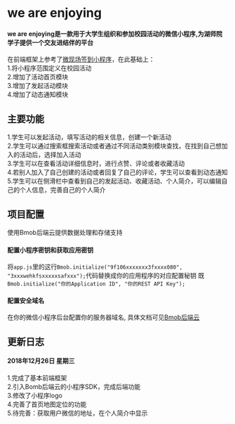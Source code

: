 # we are enjoying
#### we are enjoying是一款用于大学生组织和参加校园活动的微信小程序,为湖师院学子提供一个交友进结伴的平台<br>
在前端框架上参考了[微现场签到小程序](http://www.pc6.com/xcx/627393.html)，在此基础上：<br>
1.将小程序范围定义在校园活动<br>
2.增加了活动首页模块<br>
3.增加了发起活动模块<br>
4.增加了动态通知模块<br>

## 主要功能
1.学生可以发起活动，填写活动的相关信息，创建一个新活动<br>
2.学生可以通过搜索框搜索活动或者通过不同活动类别模块查找，在找到自己想加入的活动后，选择加入活动<br>
3.学生可以在查看活动详细信息时，进行点赞、评论或者收藏活动<br>
4.若别人加入了自己创建的活动或者回复了自己的评论，学生可以查看到动态通知<br>
5.学生可以在侧滑栏中查看到自己的发起活动、收藏活动、个人简介，可以编辑自己的个人信息，完善自己的个人简介 <br>

## 项目配置
使用Bmob后端云提供数据处理和存储支持<br>
#### 配置小程序密钥和获取应用密钥
将`app.js`里的这行`Bmob.initialize("9f106xxxxxxx3fxxxx080", "3xxxwehkfsxxxxxsafxxx");`代码替换成你的应用程序的对应配置秘钥
既`Bmob.initialize("你的Application ID", "你的REST API Key");`
#### 配置安全域名
在你的微信小程序后台配置你的服务器域名,
具体文档可见[Bmob后端云](http://doc.bmob.cn/data/wechat_app/index.html)

## 更新日志
#### 2018年12月26日 星期三<br>
1.完成了基本前端框架<br>
2.引入Bomb后端云的小程序SDK，完成后端功能<br>
3.修改了小程序logo<br>
4.完善了首页地图定位的功能<br>
5.待完善：获取用户微信的地址，在个人简介中显示<br>
